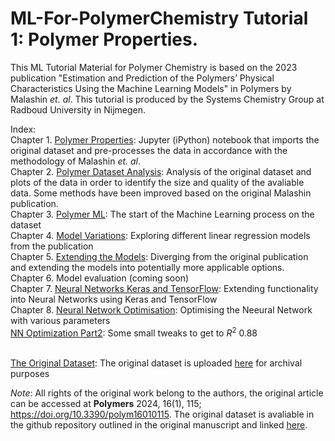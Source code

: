 # ML-For-PolymerChemistry Tutorial 1: Polymer Properties.
This ML Tutorial Material for Polymer Chemistry is based on the 2023 publication "Estimation and Prediction of the Polymers’ Physical Characteristics Using the Machine Learning Models" in Polymers by Malashin *et. al*.  This tutorial is produced by the Systems Chemistry Group at Radboud University in Nijmegen. 

Index: 
<br> Chapter 1. [Polymer Properties](https://github.com/chriswilson2020/ML-For-PolymerChemistry/blob/main/Polymer%20Properties.ipynb): Jupyter (iPython) notebook that imports the original dataset and pre-processes the data in accordance with the methodology of Malashin *et. al*.
<br> Chapter 2. [Polymer Dataset Analysis](https://github.com/chriswilson2020/ML-For-PolymerChemistry/blob/main/Polymer_Dataset_Analysis.ipynb): Analysis of the original dataset and plots of the data in order to identify the size and quality of the avaliable data. Some methods have been improved based on the original Malashin publication.
<br> Chapter 3. [Polymer ML](https://github.com/chriswilson2020/ML-For-PolymerChemistry/blob/main/Polymer_ML.ipynb): The start of the Machine Learning process on the dataset
<br> Chapter 4. [Model Variations](https://github.com/chriswilson2020/ML-For-PolymerChemistry/blob/main/Polymer_ML_Model_Variations.ipynb): Exploring different linear regression models from the publication
<br> Chapter 5. [Extending the Models](https://github.com/chriswilson2020/ML-For-PolymerChemistry/blob/main/Extending_ML_Models.ipynb): Diverging from the original publication and extending the models into potentially more applicable options.
<br> Chapter 6. Model evaluation (coming soon)
<br> Chapter 7. [Neural Networks Keras and TensorFlow](https://github.com/chriswilson2020/ML-For-PolymerChemistry/blob/main/Polymer_Properties_Neural_Networks_Keras_TensorFlow.ipynb): Extending functionality into Neural Networks using Keras and TensorFlow
<br> Chapter 8. [Neural Network Optimisation](https://github.com/chriswilson2020/ML-For-PolymerChemistry/blob/main/Polymer_Properties_Neural_Networks_Optimizations.ipynb): Optimising the Neeural Network with various parameters <br> [NN Optimization Part2](https://github.com/chriswilson2020/ML-For-PolymerChemistry/blob/main/Polymer_properties%20Optimising_NN.ipynb): Some small tweaks to get to $R^2$ 0.88

<br> [The Original Dataset](https://github.com/catauggie/polymersML/blob/main/polyinfo%20homopolymer.xlsx): The original dataset is uploaded [here](https://github.com/chriswilson2020/ML-For-PolymerChemistry/blob/main/polyinfo%20homopolymer.xlsx) for archival purposes

*Note*: All rights of the original work belong to the authors, the original article can be accessed at **Polymers** 2024, 16(1), 115; https://doi.org/10.3390/polym16010115.  The original dataset is avaliable in the github repository outlined in the original manuscript and linked [here](https://github.com/catauggie/polymersML).
